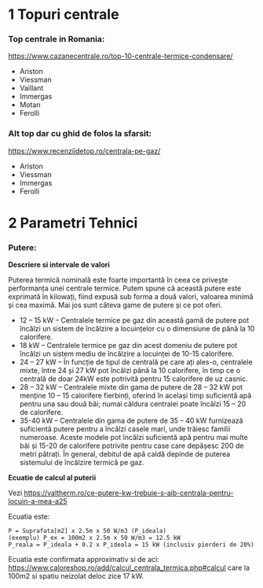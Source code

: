 1 Topuri centrale
=================

### Top centrale in Romania:

https://www.cazanecentrale.ro/top-10-centrale-termice-condensare/

- Ariston
- Viessman
- Vaillant
- Immergas
- Motan
- Ferolli

### Alt top dar cu ghid de folos la sfarsit:

https://www.recenziidetop.ro/centrala-pe-gaz/

- Ariston
- Viessman
- Immergas
- Ferolli


2 Parametri Tehnici
===================

### Putere:

**Descriere si intervale de valori**

Puterea termică nominală este foarte importantă în ceea ce privește performanța unei centrale termice. Putem spune că această putere este exprimată în kilowați, fiind expusă sub forma a două valori, valoarea minimă și cea maximă. Mai jos sunt câteva game de putere și ce pot oferi.

-    12 – 15 kW – Centralele termice pe gaz din această gamă de putere pot încălzi un sistem de încălzire a locuințelor cu o dimensiune de până la 10 calorifere.
-    18 kW – Centralele termice pe gaz din acest domeniu de putere pot încălzi un sistem mediu de încălzire a locuinței de 10-15 calorifere.
-    24 – 27 kW – În funcție de tipul de centrală pe care ați ales-o, centralele mixte, între 24 și 27 kW pot încălzi până la 10 calorifere, în timp ce o centrală de doar 24kW este potrivită pentru 15 calorifere de uz casnic.
-    28 – 32 kW – Centralele mixte din gama de putere de 28 – 32 kW pot menține 10 – 15 calorifere fierbinți, oferind în același timp suficientă apă pentru una sau două băi; numai căldura centralei poate încălzi 15 – 20 de calorifere.
-    35-40 kW – Centralele din gama de putere de 35 – 40 kW furnizează suficientă putere pentru a încălzi casele mari, unde trăiesc familii numeroase. Aceste modele pot încălzi suficientă apă pentru mai multe băi și 15-20 de calorifere potrivite pentru case care depășesc 200 de metri pătrați. În general, debitul de apă caldă depinde de puterea sistemului de încălzire termică pe gaz.

**Ecuatie de calcul al puterii**

Vezi https://valtherm.ro/ce-putere-kw-trebuie-s-aib-centrala-pentru-locuin-a-mea-a25

Ecuatia este:

```
P = Suprafata[m2] x 2.5m x 50 W/m3 (P_ideala)
(exemplu) P_ex = 100m2 x 2.5m x 50 W/m3 = 12.5 kW
P_reala = P_ideala + 0.2 x P_ideala = 15 kW (inclusiv pierderi de 20%)
```

Ecuatia este confirmata approximativ si de aci: https://www.caloreshop.ro/add/calcul_centrala_termica.php#calcul care la 100m2 si spatiu neizolat deloc zice 17 kW.


